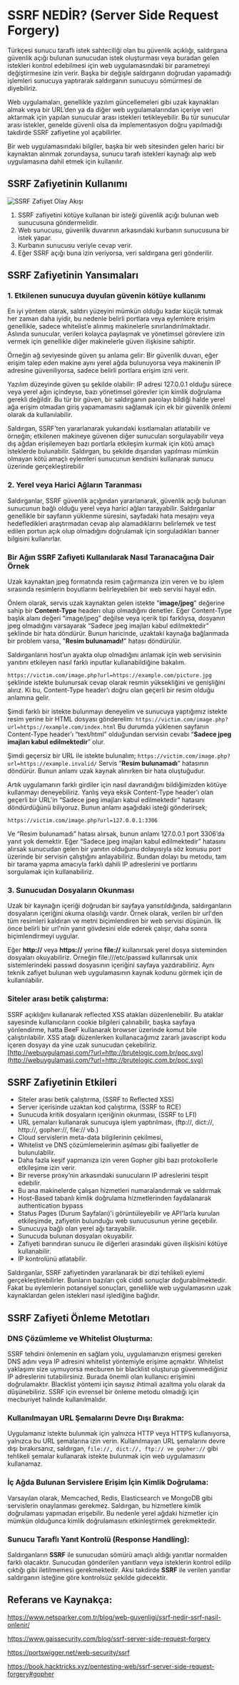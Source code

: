 # **SSRF NEDİR? (Server Side Request Forgery)**

Türkçesi sunucu taraflı istek sahteciliği olan bu güvenlik açıklığı,  saldırgana güvenlik açığı bulunan sunucudan istek oluşturması veya  buradan gelen istekleri kontrol edebilmesi için web uygulamasındaki bir  parametreyi değiştirmesine izin verir. Başka bir değişle saldırganın  doğrudan yapamadığı işlemleri sunucuya yaptırarak saldırganın sunucuyu  sömürmesi de diyebiliriz.

Web uygulamaları, genellikle yazılım güncellemeleri gibi uzak  kaynakları almak veya bir URL’den ya da diğer web uygulamalarından  içeriye veri aktarmak için yapılan sunucular arası istekleri  tetikleyebilir. Bu tür sunucular arası istekler, genelde güvenli olsa da  implementasyon doğru yapılmadığı takdirde SSRF zafiyetine yol  açabilirler.

Bir web uygulamasındaki bilgiler, başka bir web sitesinden gelen  harici bir kaynaktan alınmak zorundaysa, sunucu tarafı istekleri kaynağı  alıp web uygulamasına dahil etmek için kullanılır.

## SSRF Zafiyetinin Kullanımı

![SSRF Zafiyet Olay Akışı](images/Turkce-ssrf/ssrf.png)

1. SSRF zafiyetini kötüye kullanan bir isteği güvenlik açığı bulunan web sunucusuna göndermelidir.
2. Web sunucusu, güvenlik duvarının arkasındaki kurbanın sunucusuna bir istek yapar.
3. Kurbanın sunucusu veriyle cevap verir.
4. Eğer SSRF açığı buna izin veriyorsa, veri saldırgana geri gönderilir.

## SSRF Zafiyetinin Yansımaları

### 1. Etkilenen sunucuya duyulan güvenin kötüye kullanımı

En iyi yöntem olarak, saldırı yüzeyini mümkün olduğu kadar küçük  tutmak her zaman daha iyidir, bu nedenle belirli portlara veya eylemlere  erişim genellikle, sadece whitelist’e alınmış makinelerle  sınırlandırılmaktadır. Aslında sunucular, verileri kolayca paylaşmak ve  yönetimsel görevlere izin vermek için genellikle diğer makinelerle güven  ilişkisine sahiptir.

Örneğin ağ seviyesinde güven şu anlama gelir: Bir güvenlik duvarı,  eğer erişim talep eden makine aynı yerel ağda bulunuyorsa veya makinenin  IP adresine güveniliyorsa, sadece belirli portlara erişim izni verir.

Yazılım düzeyinde güven şu şekilde olabilir: IP adresi 127.0.0.1  olduğu sürece veya yerel ağın içindeyse, bazı yönetimsel görevler için  kimlik doğrulama gerekli değildir. Bu tür bir güven, bir saldırganın  parolayı bildiği halde yerel ağa erişim olmadan giriş yapamamasını  sağlamak için ek bir güvenlik önlemi olarak da kullanılabilir.

Saldırgan, SSRF’ten yararlanarak yukarıdaki kısıtlamaları atlatabilir  ve örneğin; etkilenen makineye güvenen diğer sunucuları sorgulayabilir  veya dış ağdan erişilemeyen bazı portlarla etkileşim kurmak için kötü  amaçlı isteklerde bulunabilir. Saldırgan, bu şekilde dışarıdan yapılması  mümkün olmayan kötü amaçlı eylemleri sunucunun kendisini kullanarak  sunucu üzerinde gerçekleştirebilir

### 2. Yerel veya Harici Ağların Taranması

Saldırganlar, SSRF güvenlik açığından yararlanarak, güvenlik açığı  bulunan sunucunun bağlı olduğu yerel veya harici ağları tarayabilir.  Saldırganlar genellikle bir sayfanın yüklenme süresini, sayfadaki hata  mesajını veya hedefledikleri araştırmadan cevap alıp alamadıklarını  belirlemek ve test edilen portun açık olup olmadığını doğrulamak için  sorguladıkları banner bilgisini kullanırlar.

### Bir Ağın SSRF Zafiyeti Kullanılarak Nasıl Taranacağına Dair Örnek

Uzak kaynaktan jpeg formatında resim çağırmanıza izin veren ve bu  işlem sırasında resimlerin boyutlarını belirleyebilen bir web servisi  hayal edin.

Önlem olarak, servis uzak kaynaktan gelen istekte "**image/jpeg**" değerine sahip bir **Content-Type**  headerı olup olmadığını denetler. Eğer Content-Type başlık alanı değeri  “image/jpeg” değilse veya içerik tipi farklıysa, dosyanın jpeg  olmadığını varsayarak “Sadece jpeg imajları kabul edilmektedir” şeklinde  bir hata döndürür. Bunun haricinde, uzaktaki kaynağa bağlanmada bir  problem varsa, "**Resim bulunamadı!**" hatası döndürülür.

Saldırganların host’un ayakta olup olmadığını anlamak için web  servisinin yanıtını etkileyen nasıl farklı inputlar kullanabildiğine  bakalım.

`https://victim.com/image.php?url=https://example.com/picture.jpg`  şeklinde istekte bulunursak cevap olarak resmin yüksekliğini ve  genişliğini alırız. Ki bu, Content-Type header’ı doğru olan geçerli bir  resim olduğu anlamına gelir.

Şimdi farklı bir istekte bulunmayı deneyelim ve sunucuya yaptığımız istekte resim yerine bir HTML dosyası gönderelim: `https://victim.com/image.php?url=https://example.com/index.html` Bu durumda yüklenen sayfanın Content-Type header’ı “text/html” olduğundan servisin cevabı “**Sadece jpeg imajları kabul edilmektedir**” olur.

Şimdi geçersiz bir URL ile istekte bulunalım; `https://victim.com/image.php?url=https://example.invalid/` Servis “**Resim bulunamadı**” hatasının döndürür. Bunun anlamı uzak kaynak alınırken bir hata oluştuğudur.

Artık uygulamanın farklı girdiler için nasıl davrandığını  bildiğimizden kötüye kullanmayı deneyebiliriz. Yanlış veya eksik  Content-Type header’ı olan geçerli bir URL'in “Sadece jpeg imajları  kabul edilmektedir” hatasını döndürdüğünü biliyoruz. Bunun anlamı  aşağıdaki isteği gönderirsek;

`https://victim.com/image.php?url=127.0.0.1:3306`

Ve “Resim bulunamadı” hatası alırsak, bunun anlamı 127.0.0.1 port  3306’da yanıt yok demektir. Eğer “Sadece jpeg imajları kabul  edilmektedir” hatasını alırsak sunucudan gelen bir yanıtın olduğunu  dolayısıyla söz konusu port üzerinde bir servisin çalıştığını  anlayabiliriz. Bundan dolayı bu metodu, tam bir tarama yapma amacıyla  farklı dahili IP adreslerini ve portlarını sorgulamak için  kullanabiliriz.

### 3. Sunucudan Dosyaların Okunması

Uzak bir kaynağın içeriği doğrudan bir sayfaya yansıtıldığında,  saldırganların dosyaların içeriğini okuma olasılığı vardır. Örnek  olarak, verilen bir url'den tüm resimleri kaldıran ve metni  biçimlendiren bir web servisi düşünün. İlk önce belirli bir url'nin  yanıt gövdesini elde ederek çalışır, daha sonra biçimlendirmeyi uygular.

Eğer **http://** veya **https://** yerine **file://**  kullanırsak yerel dosya sisteminden dosyaları okuyabiliriz. Örneğin  file:///etc/passwd kullanırsak unix sistemlerindeki passwd dosyasının  içeriğini sayfaya yazdırabiliriz. Aynı teknik zafiyet bulunan web  uygulamasının kaynak kodunu görmek için de kullanılabilir.

### **Siteler arası betik çalıştırma:**

SSRF  açıklığını kullanarak reflected XSS atakları düzenlenebilir. Bu ataklar  sayesinde kullanıcıların cookie bilgileri çalınabilir, başka sayfaya  yönlendirme, hatta BeeF kullanarak browser üzerinde komut bile  çalıştırılabilir.
XSS atağı düzenlerken kullanacağımız zararlı javascript kodu içeren dosyayı da yine uzak sunucudan çekebiliriz.
[http://webuygulamasi.com/?url=http://brutelogic.com.br/poc.svg](http://webuygulamasi.com/?url=http://brutelogic.com.br/poc.svg)

## SSRF Zafiyetinin Etkileri

* Siteler arası betik çalıştırma, (SSRF to Reflected XSS)
* Server içerisinde uzaktan kod çalıştırma, (SSRF to RCE)
* Sunucuda kritik dosyaların içeriğinin okunması, (SSRF to LFI)
* URL şemaları kullanarak sunucuya işlem yaptırılması, (ftp://, dict://, http://, gopher://, file:// vb.)
* Cloud servislerin meta-data bilgilerinin çekilmesi,
* Whitelist ve DNS çözümlemelerinin aşılması gibi faaliyetler de bulunulabilir.
* Daha fazla keşif yapmanıza izin veren Gopher gibi bazı protokollerle etkileşime izin verir.
* Bir reverse proxy’nin arkasındaki sunucuların IP adreslerini tespit edebilir.
* Bu ana makinelerde çalışan hizmetleri numaralandırmak ve saldırmak
* Host-Based tabanlı kimlik doğrulama hizmetlerinden faydalanarak authentication bypass
* Status Pages (Durum Sayfaları)'i görüntüleyebilir ve API'larla kurulan  etkileşimde, zafiyetin bulunduğu web sunucusunun yerine geçebilir.
* Sunucuya bağlı olan yerel ağı tarayabilir.
* Sunucuda bulunan dosyaları okuyabilir.
* Zafiyeti barındıran sunucu ile diğerleri arasındaki güven ilişkisini kötüye kullanabilir.
* IP kontrolünü atlatabilir.

Saldırganlar, SSRF zafiyetinden yararlanarak bir dizi tehlikeli eylemi gerçekleştirebilirler. Bunların bazıları çok ciddi sonuçlar doğurabilmektedir. Fakat bu eylemlerin potansiyel sonuçları, genellikle web uygulamasının uzak kaynaklardan gelen istekleri nasıl işlediğine bağlıdır.

## **SSRF Zafiyeti Önleme Metotları**

### **DNS Çözümleme ve Whitelist Oluşturma:**

SSRF  tehdini önlemenin en sağlam yolu, uygulamanızın erişmesi gereken DNS  adını veya IP adresini whitelist yöntemiyle erişime açmaktır. Whitelist  yaklaşımı size uymuyorsa mecburen bir blacklist oluşturup güvenmediğiniz  IP adreslerini tutabilirsiniz. Burada önemli olan kullanıcı erişimini  doğrulamaktır.
Blacklist yöntemi için sayısız ihtimali azaltma yolu  olarak da düşünebiliriz. SSRF için evrensel bir önleme metodu olmadığı  için mecburiyet halinde kullanılmalıdır.

### **Kullanılmayan URL Şemalarını Devre Dışı Bırakma:**

Uygulamanız  istekte bulunmak için yalnızca HTTP veya HTTPS kullanıyorsa, yalnızca  bu URL şemalarına izin verin. Kullanılmayan URL şemalarını devre dışı  bırakırsanız, saldırgan, `file://, dict://, ftp:// ve gopher://` gibi  tehlikeli şemalar kullanarak istekte bulunmak için web uygulamasını  kullanamaz.

### **İç Ağda Bulunan Servislere Erişim İçin Kimlik Doğrulama:**

Varsayılan  olarak, Memcached, Redis, Elasticsearch ve MongoDB gibi servislerin  onaylanması gerekmez. Saldırgan, bu hizmetlere kimlik doğrulaması  yapmadan erişebilir. Bu nedenle yerel ağdaki hizmetler için mümkün  olduğunca kimlik doğrulamasını etkinleştirmek gerekmektedir.

### **Sunucu Taraflı Yanıt Kontrolü (Response Handling):**

Saldırganların **SSRF**  ile sunucudan sömürü amaçlı aldığı yanıtlar normalden farklı olacaktır.  Sunucudan gönderilen yanıtların veya isteklerin kontrol edilip çıktığı  gibi iletilmemesi gerekmektedir. Aksi takdirde **SSRF** ile verilen yanıtlar saldırganın isteğine göre kontrolsüz şekilde gidecektir.


## Referans ve Kaynakça:

https://www.netsparker.com.tr/blog/web-guvenligi/ssrf-nedir-ssrf-nasil-onlenir/

https://www.gaissecurity.com/blog/ssrf-server-side-request-forgery

https://portswigger.net/web-security/ssrf

https://book.hacktricks.xyz/pentesting-web/ssrf-server-side-request-forgery#gopher
